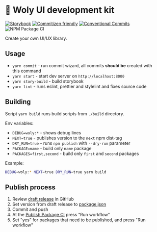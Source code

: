 # 🐣 Woly UI development kit

[![Storybook](https://cdn.jsdelivr.net/gh/storybookjs/brand@master/badge/badge-storybook.svg)](https://woly-ui.github.io/woly/) [![Commitizen friendly](https://img.shields.io/badge/commitizen-friendly-brightgreen.svg)](http://commitizen.github.io/cz-cli/) [![Conventional Commits](https://img.shields.io/badge/Conventional%20Commits-1.0.0-yellow.svg)](https://conventionalcommits.org) ![NPM Package CI](https://github.com/woly-ui/woly/workflows/NPM%20Package%20CI/badge.svg)

Create your own UI/UX library.

## Usage

- `yarn commit` - run commit wizard, all commits **should be** created with this command
- `yarn start` - start dev server on `http://localhost:8000`
- `yarn story-build` - build storybook
- `yarn lint` - runs eslint, prettier and stylelint and fixes source code

## Building

Script `yarn build` runs build scripts from `./build` directory.

Env variables:

- `DEBUG=woly:*` - shows debug lines
- `NEXT=true` - publishes version to the `next` npm dist-tag
- `DRY_RUN=true` - runs `npm publish` with `--dry-run` parameter
- `PACKAGE=name` - build only `name` package
- `PACKAGES=first,second` - build only `first` and `second` packages

Example:

```sh
DEBUG=woly:* NEXT=true DRY_RUN=true yarn build
```

## Publish process

1. Review [draft release](https://github.com/woly-ui/woly/releases) in GitHub
1. Set version from draft release to [package.json](./package.json)
1. Commit and push
1. At the [Publish Package CI](https://github.com/woly-ui/woly/actions/workflows/npm.yml) press "Run workflow"
1. Set "yes" for packages that need to be published, and press "Run workflow"
